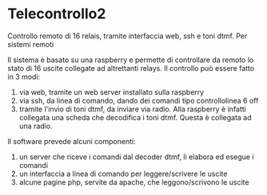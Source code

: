 # Telecontrollo2
Controllo remoto di 16 relais, tramite interfaccia web, ssh e toni dtmf. Per sistemi remoti

Il sistema è basato su una raspberry e permette di controllare da remoto lo stato di 16 uscite collegate ad altrettanti relays. Il controllo può essere fatto in 3 modi:
1) via web, tramite un web server installato sulla raspberry
2) via ssh, da linea di comando, dando dei comandi tipo controllolinea 6 off
3) tramite l'invio di toni dtmf, da inviare via radio. Alla raspberry è infatti collegata una scheda che decodifica i toni dtmf. Questa è collegata ad una radio.

Il software prevede alcuni componenti:
1) un server che riceve i comandi dal decoder dtmf, li elabora ed esegue i comandi
2) un interfaccia a linea di comando per leggere/scrivere le uscite
3) alcune pagine php, servite da apache, che leggono/scrivono le uscite

